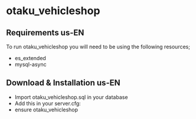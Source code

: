# otaku_vehicleshop

## Requirements us-EN

To run otaku_vehicleshop you will need to be using the following resources;

- es_extended
- mysql-async

## Download & Installation us-EN

- Import otaku_vehicleshop.sql in your database
- Add this in your server.cfg:
- ensure otaku_vehicleshop
